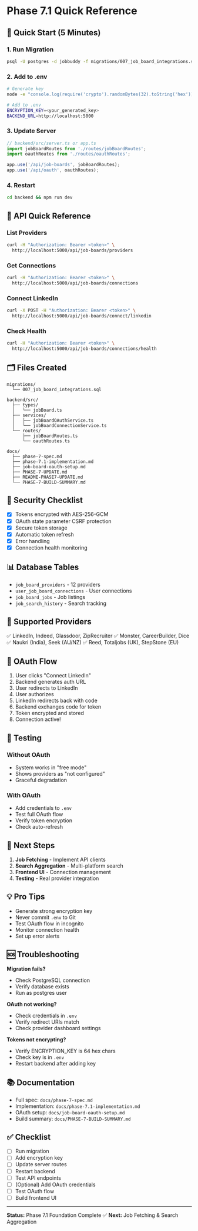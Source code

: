 # Phase 7.1 Quick Reference

## 🚀 Quick Start (5 Minutes)

### 1. Run Migration
```bash
psql -U postgres -d jobbuddy -f migrations/007_job_board_integrations.sql
```

### 2. Add to .env
```bash
# Generate key
node -e "console.log(require('crypto').randomBytes(32).toString('hex'))"

# Add to .env
ENCRYPTION_KEY=<your_generated_key>
BACKEND_URL=http://localhost:5000
```

### 3. Update Server
```typescript
// backend/src/server.ts or app.ts
import jobBoardRoutes from './routes/jobBoardRoutes';
import oauthRoutes from './routes/oauthRoutes';

app.use('/api/job-boards', jobBoardRoutes);
app.use('/api/oauth', oauthRoutes);
```

### 4. Restart
```bash
cd backend && npm run dev
```

## 📡 API Quick Reference

### List Providers
```bash
curl -H "Authorization: Bearer <token>" \
  http://localhost:5000/api/job-boards/providers
```

### Get Connections
```bash
curl -H "Authorization: Bearer <token>" \
  http://localhost:5000/api/job-boards/connections
```

### Connect LinkedIn
```bash
curl -X POST -H "Authorization: Bearer <token>" \
  http://localhost:5000/api/job-boards/connect/linkedin
```

### Check Health
```bash
curl -H "Authorization: Bearer <token>" \
  http://localhost:5000/api/job-boards/connections/health
```

## 🗂️ Files Created

```
migrations/
  └── 007_job_board_integrations.sql

backend/src/
  ├── types/
  │   └── jobBoard.ts
  ├── services/
  │   ├── jobBoardOAuthService.ts
  │   └── jobBoardConnectionService.ts
  └── routes/
      ├── jobBoardRoutes.ts
      └── oauthRoutes.ts

docs/
  ├── phase-7-spec.md
  ├── phase-7.1-implementation.md
  ├── job-board-oauth-setup.md
  ├── PHASE-7-UPDATE.md
  ├── README-PHASE7-UPDATE.md
  └── PHASE-7-BUILD-SUMMARY.md
```

## 🔐 Security Checklist

- [x] Tokens encrypted with AES-256-GCM
- [x] OAuth state parameter CSRF protection
- [x] Secure token storage
- [x] Automatic token refresh
- [x] Error handling
- [x] Connection health monitoring

## 📊 Database Tables

- `job_board_providers` - 12 providers
- `user_job_board_connections` - User connections
- `job_board_jobs` - Job listings
- `job_search_history` - Search tracking

## 🎯 Supported Providers

✅ LinkedIn, Indeed, Glassdoor, ZipRecruiter
✅ Monster, CareerBuilder, Dice
✅ Naukri (India), Seek (AU/NZ)
✅ Reed, Totaljobs (UK), StepStone (EU)

## 🔄 OAuth Flow

1. User clicks "Connect LinkedIn"
2. Backend generates auth URL
3. User redirects to LinkedIn
4. User authorizes
5. LinkedIn redirects back with code
6. Backend exchanges code for token
7. Token encrypted and stored
8. Connection active!

## 🧪 Testing

### Without OAuth
- System works in "free mode"
- Shows providers as "not configured"
- Graceful degradation

### With OAuth
- Add credentials to `.env`
- Test full OAuth flow
- Verify token encryption
- Check auto-refresh

## 📝 Next Steps

1. **Job Fetching** - Implement API clients
2. **Search Aggregation** - Multi-platform search
3. **Frontend UI** - Connection management
4. **Testing** - Real provider integration

## 💡 Pro Tips

- Generate strong encryption key
- Never commit `.env` to Git
- Test OAuth flow in incognito
- Monitor connection health
- Set up error alerts

## 🆘 Troubleshooting

**Migration fails?**
- Check PostgreSQL connection
- Verify database exists
- Run as postgres user

**OAuth not working?**
- Check credentials in `.env`
- Verify redirect URIs match
- Check provider dashboard settings

**Tokens not encrypting?**
- Verify ENCRYPTION_KEY is 64 hex chars
- Check key is in `.env`
- Restart backend after adding key

## 📚 Documentation

- Full spec: `docs/phase-7-spec.md`
- Implementation: `docs/phase-7.1-implementation.md`
- OAuth setup: `docs/job-board-oauth-setup.md`
- Build summary: `docs/PHASE-7-BUILD-SUMMARY.md`

## ✅ Checklist

- [ ] Run migration
- [ ] Add encryption key
- [ ] Update server routes
- [ ] Restart backend
- [ ] Test API endpoints
- [ ] (Optional) Add OAuth credentials
- [ ] Test OAuth flow
- [ ] Build frontend UI

---

**Status:** Phase 7.1 Foundation Complete ✅
**Next:** Job Fetching & Search Aggregation
